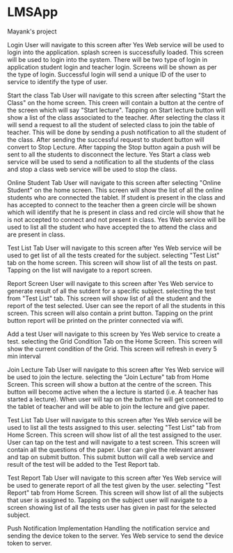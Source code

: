 LMSApp
======

Mayank's project

Login User will navigate to this screen after
Yes Web service will be used to login into
the application.
splash screen is successfully loaded. This
screen will be used to login into the
system. There will be two type of login in
application student login and teacher login.
Screens will be shown as per the type of
login. Successful login will send a unique
ID of the user to service to identify the type
of user.

Start the class Tab User will navigate to this screen after
selecting "Start the Class" on the home
screen. This creen will contain a button at
the centre of the screen which will say
"Start lecture". Tapping on Start lecture
button will show a list of the  class
associated to the teacher. After selecting
the class it will send a request to all the
student of selected class to join the table
of teacher. This will be done by sending a
push notification to all the student  of the
class. After sending the successful request
to student button will convert to Stop
Lecture. After tapping the Stop button
again a push will be sent to all the
students to disconnect the lecture.
Yes Start a class web service will be used to
send a notification to all the students of
the class and stop a class web service
will be used to stop the class.

Online Student Tab User will navigate to this screen after
selecting "Online Student" on the home
screen. This screen will show the list of all
the online students who are connected the
tablet. If student is present in the class and
has accepted to connect to the teacher
then a green circle will be shown which will
identify that he is present in class and red
circle will show that he is not accepted to
connect and not present in class.
Yes Web service will be used to list all the
student who have accepted the to
attend the class and are present in
class.



Test List Tab User will navigate to this screen after
Yes Web service will be used to get list of
all the tests created for the subject.
selecting "Test List" tab on the home
screen. This screen will show list of all the
tests on past. Tapping on the list will
navigate to a report screen.



Report Screen User will navigate to this screen after
Yes Web service to generate result of all the
sutdent for a specific subject.
selecting the test from "Test List" tab. This
screen will show list of all the student and
the report of the test selected. User can
see the report of all the students in this
screen. This screen will also contain a print
button. Tapping on the print button report
will be printed on the printer connected  via
wifi.

Add a test User will navigate to this screen by
Yes Web service to create a test.
selecting the Grid Condition Tab on the
Home Screen. This screen will show the
current condition of the Grid. This screen
will refresh in every 5 min interval

Join Lecture Tab User will navigate to this screen after
Yes Web service will be used to join the
lecture.
selecting the "Join Lecture" tab from Home
Screen. This screen will show a button at
the centre of the screen. This button will
become active when the a lecture is
started (i.e. A teacher has started a
lecture). When user will tap on the button
he will get connected to the tablet of
teacher and will be able to join the lecture
and give paper.



Test List Tab User will navigate to this screen after
Yes Web service will be used to list all the
tests assigned to this user.
selecting "Test List" tab from Home Screen.
This screen will show list of all the test
assigned to the user. User can tap on the
test and will navigate  to a test screen.
This screen will contain all the questions of
the paper. User can give the relevant
answer and tap on submit button. This
submit button will call a web service and
result of the test will be added to the Test
Report tab.


Test Report Tab User will navigate to this screen after
Yes Web service will be used to generate
report of all the test given by the user.
selecting "Test Report" tab from Home
Screen. This screen will show list of all the
subjects that user is assigned to. Tapping
on the subject user will navigate to a
screen showing list of all the tests user has
given in past for the selected subject.


Push Notification
Implementation
Handling the notification service and
sending the device token to the server.
Yes Web service to send the device token to
server.
